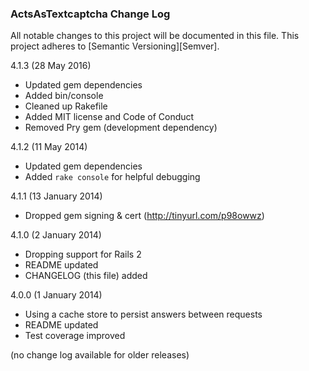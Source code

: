 ### ActsAsTextcaptcha Change Log

All notable changes to this project will be documented in this file. This
project adheres to [Semantic Versioning][Semver].

4.1.3 (28 May 2016)
  * Updated gem dependencies
  * Added bin/console
  * Cleaned up Rakefile
  * Added MIT license and Code of Conduct
  * Removed Pry gem (development dependency)

4.1.2 (11 May 2014)
  * Updated gem dependencies
  * Added `rake console` for helpful debugging

4.1.1 (13 January 2014)
  * Dropped gem signing & cert (http://tinyurl.com/p98owwz)

4.1.0 (2 January 2014)
  * Dropping support for Rails 2
  * README updated
  * CHANGELOG (this file) added

4.0.0 (1 January 2014)
  * Using a cache store to persist answers between requests
  * README updated
  * Test coverage improved

(no change log available for older releases)
